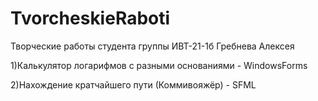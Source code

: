 # TvorcheskieRaboti

Творческие работы студента группы ИВТ-21-1б Гребнева Алексея

1)Калькулятор логарифмов с разными основаниями - WindowsForms

2)Нахождение кратчайшего пути (Коммивояжёр) - SFML
